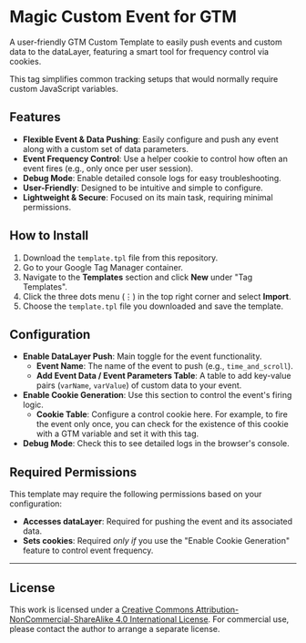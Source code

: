 # Magic Custom Event for GTM

A user-friendly GTM Custom Template to easily push events and custom data to the dataLayer, featuring a smart tool for frequency control via cookies.

This tag simplifies common tracking setups that would normally require custom JavaScript variables.

## Features

-   **Flexible Event & Data Pushing**: Easily configure and push any event along with a custom set of data parameters.
-   **Event Frequency Control**: Use a helper cookie to control how often an event fires (e.g., only once per user session).
-   **Debug Mode**: Enable detailed console logs for easy troubleshooting.
-   **User-Friendly**: Designed to be intuitive and simple to configure.
-   **Lightweight & Secure**: Focused on its main task, requiring minimal permissions.

## How to Install

1.  Download the `template.tpl` file from this repository.
2.  Go to your Google Tag Manager container.
3.  Navigate to the **Templates** section and click **New** under "Tag Templates".
4.  Click the three dots menu (⋮) in the top right corner and select **Import**.
5.  Choose the `template.tpl` file you downloaded and save the template.

## Configuration

-   **Enable DataLayer Push**: Main toggle for the event functionality.
    -   **Event Name**: The name of the event to push (e.g., `time_and_scroll`).
    -   **Add Event Data / Event Parameters Table**: A table to add key-value pairs (`varName`, `varValue`) of custom data to your event.
-   **Enable Cookie Generation**: Use this section to control the event's firing logic.
    -   **Cookie Table**: Configure a control cookie here. For example, to fire the event only once, you can check for the existence of this cookie with a GTM variable and set it with this tag.
-   **Debug Mode**: Check this to see detailed logs in the browser's console.

## Required Permissions

This template may require the following permissions based on your configuration:

-   **Accesses dataLayer**: Required for pushing the event and its associated data.
-   **Sets cookies**: Required *only if* you use the "Enable Cookie Generation" feature to control event frequency.

---

## License

This work is licensed under a [Creative Commons Attribution-NonCommercial-ShareAlike 4.0 International License](http://creativecommons.org/licenses/by-nc-sa/4.0/). For commercial use, please contact the author to arrange a separate license.
